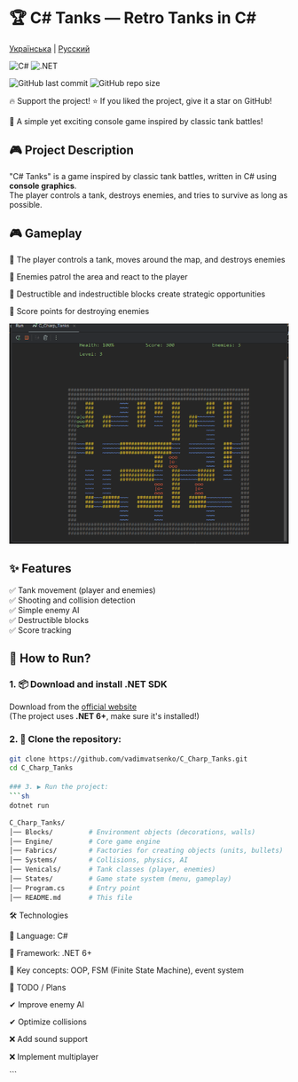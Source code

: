 # 🏆 C# Tanks — Retro Tanks in C#

[Українська](README_UKR.MD) | [Русский](README_RUS.MD)

![C#](https://img.shields.io/badge/C%23-239120?style=for-the-badge&logo=c-sharp&logoColor=white)
![.NET](https://img.shields.io/badge/.NET-512BD4?style=for-the-badge&logo=dotnet&logoColor=white)

![GitHub last commit](https://img.shields.io/github/last-commit/vadimvatsenko/C_Charp_Tanks)
![GitHub repo size](https://img.shields.io/github/repo-size/vadimvatsenko/C_Charp_Tanks)

🔥 Support the project!
⭐ If you liked the project, give it a star on GitHub!

🚀 A simple yet exciting console game inspired by classic tank battles!

## 🎮 Project Description
"C# Tanks" is a game inspired by classic tank battles, written in C# using **console graphics**.  
The player controls a tank, destroys enemies, and tries to survive as long as possible.

## 🎮 Gameplay
<p>🔸 The player controls a tank, moves around the map, and destroys enemies <p>
<p>🔸 Enemies patrol the area and react to the player <p>
<p>🔸 Destructible and indestructible blocks create strategic opportunities <p>
<p>🔸 Score points for destroying enemies <p>

![Gameplay Screenshot](Gifs/Tanks.gif) 

## ✨ Features
✅ Tank movement (player and enemies)  
✅ Shooting and collision detection  
✅ Simple enemy AI  
✅ Destructible blocks  
✅ Score tracking  

## 🚀 How to Run?
### 1. 📦 Download and install .NET SDK  
Download from the [official website](https://dotnet.microsoft.com/en-us/download)  
(The project uses **.NET 6+**, make sure it's installed!)

### 2. 📂 Clone the repository:
```sh
git clone https://github.com/vadimvatsenko/C_Charp_Tanks.git
cd C_Charp_Tanks

### 3. ▶ Run the project:
```sh
dotnet run
```

```sh
C_Charp_Tanks/
│── Blocks/         # Environment objects (decorations, walls)
│── Engine/         # Core game engine
│── Fabrics/        # Factories for creating objects (units, bullets)
│── Systems/        # Collisions, physics, AI
│── Venicals/       # Tank classes (player, enemies)
│── States/         # Game state system (menu, gameplay)
│── Program.cs      # Entry point
│── README.md       # This file
```
🛠 Technologies
<p>📌 Language: C# </p> 
<p> 📌 Framework: .NET 6+ </p> 
<p> 📌 Key concepts: OOP, FSM (Finite State Machine), event system </p>

🌟 TODO / Plans
<p> ✔ Improve enemy AI </p> 
<p> ✔ Optimize collisions </p> 
<p> ❌ Add sound support </p> 
<p> ❌ Implement multiplayer </p> 
```
